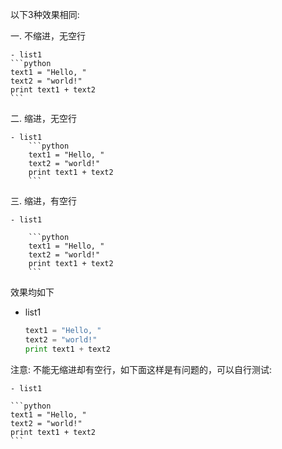以下3种效果相同:

一. 不缩进，无空行

	- list1
	```python
	text1 = "Hello, "
	text2 = "world!"
	print text1 + text2
	```

二. 缩进，无空行

	- list1
		```python
		text1 = "Hello, "
		text2 = "world!"
		print text1 + text2
		```

三. 缩进，有空行

	- list1

		```python
		text1 = "Hello, "
		text2 = "world!"
		print text1 + text2
		```

效果均如下

- list1

	```python
	text1 = "Hello, "
	text2 = "world!"
	print text1 + text2
	```

注意: 不能无缩进却有空行，如下面这样是有问题的，可以自行测试:

	- list1

	```python
	text1 = "Hello, "
	text2 = "world!"
	print text1 + text2
	```
